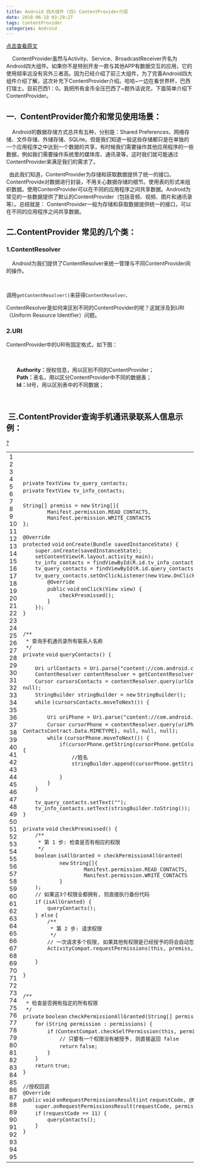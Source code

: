 ```yaml
---
title: Android 四大组件 (四) ContentProvider介绍
date: 2018-06-18 03:29:27
tags: ContentProvider
categories: Android
---
```

[点击查看原文](https://www.cnblogs.com/bugzone/p/ContentProvider.html)

<div id="cnblogs_post_body" class="blogpost-body ">
    <p>&nbsp;&nbsp;&nbsp; ContentProvider虽然与Activity、Service、BroadcastReceiver齐名为Android四大组件。如果你不是特别开发一款与其他APP有数据交互的应用，它的使用频率远没有另外三者高。因为已经介绍了前三大组件，为了完善Android四大组件介绍了解，这次补充下ContentProvider介绍。哈哈~一边在看世界杯，巴西打瑞士。目前巴西1：0。我把所有金币全压巴西了~题外话说完，下面简单介绍下ContentProvider。</p>
<h2>一.&nbsp; ContentProvider简介和常见使用场景：</h2>
<p>&nbsp;&nbsp;&nbsp; Android的数据存储方式总共有五种，分别是：Shared Preferences、网络存储、文件存储、外储存储、SQLite。但是我们知道一般这些存储都只是在单独的一个应用程序之中达到一个数据的共享，有时候我们需要操作其他应用程序的一些数据，例如我们需要操作系统里的媒体库、通讯录等，这时我们就可能通过ContentProvider来满足我们的需求了。</p>
<p>&nbsp; 由此我们知道，ContentProvider为存储和获取数据提供了统一的接口。ContentProvide对数据进行封装，不用关心数据存储的细节。使用表的形式来组织数据。使用ContentProvider可以在不同的应用程序之间共享数据。Android为常见的一些数据提供了默认的ContentProvider（包括音频、视频、图片和通讯录等）。总结就是：&nbsp;ContentProvider一般为存储和获取数据提供统一的接口，可以在不同的应用程序之间共享数据。</p>
<h2>二.ContentProvider 常见的几个类：</h2>
<h3>1.ContentResolver</h3>
<p>&nbsp;&nbsp;&nbsp; Android为我们提供了ContentResolver来统一管理与不同ContentProvider间的操作。</p>
<p>&nbsp;<img src="https://images2018.cnblogs.com/blog/612293/201806/612293-20180618030813309-221768442.png" alt=""></p>
<p>调用<code>getContentResolver()</code>来获得<code>ContentResolver。</code></p>
<p>ContentResolver是如何来区别不同的ContentProvider的呢？这就涉及到URI（Uniform Resource Identifier）问题。</p>
<h3>2.URI</h3>
<p>ContentProvider中的URI有固定格式，如下图：</p>
<p>　　<img src="https://images2018.cnblogs.com/blog/612293/201806/612293-20180618031542592-2054477058.png" alt=""></p>
<p><strong>　　Authority：</strong>授权信息，用以区别不同的ContentProvider；<br><strong>　　Path：</strong>表名，用以区分ContentProvider中不同的数据表；<br><strong>　　Id：</strong>Id号，用以区别表中的不同数据；</p>
<p>&nbsp;</p>
<h2>&nbsp;三.ContentProvider查询手机通讯录联系人信息示例：</h2>
<div class="cnblogs_Highlighter sh-gutter">
<div><div id="highlighter_728331" class="syntaxhighlighter  java"><div class="toolbar"><span><a href="#" class="toolbar_item command_help help">?</a></span></div><table border="0" cellpadding="0" cellspacing="0"><tbody><tr><td class="gutter"><div class="line number1 index0 alt2">1</div><div class="line number2 index1 alt1">2</div><div class="line number3 index2 alt2">3</div><div class="line number4 index3 alt1">4</div><div class="line number5 index4 alt2">5</div><div class="line number6 index5 alt1">6</div><div class="line number7 index6 alt2">7</div><div class="line number8 index7 alt1">8</div><div class="line number9 index8 alt2">9</div><div class="line number10 index9 alt1">10</div><div class="line number11 index10 alt2">11</div><div class="line number12 index11 alt1">12</div><div class="line number13 index12 alt2">13</div><div class="line number14 index13 alt1">14</div><div class="line number15 index14 alt2">15</div><div class="line number16 index15 alt1">16</div><div class="line number17 index16 alt2">17</div><div class="line number18 index17 alt1">18</div><div class="line number19 index18 alt2">19</div><div class="line number20 index19 alt1">20</div><div class="line number21 index20 alt2">21</div><div class="line number22 index21 alt1">22</div><div class="line number23 index22 alt2">23</div><div class="line number24 index23 alt1">24</div><div class="line number25 index24 alt2">25</div><div class="line number26 index25 alt1">26</div><div class="line number27 index26 alt2">27</div><div class="line number28 index27 alt1">28</div><div class="line number29 index28 alt2">29</div><div class="line number30 index29 alt1">30</div><div class="line number31 index30 alt2">31</div><div class="line number32 index31 alt1">32</div><div class="line number33 index32 alt2">33</div><div class="line number34 index33 alt1">34</div><div class="line number35 index34 alt2">35</div><div class="line number36 index35 alt1">36</div><div class="line number37 index36 alt2">37</div><div class="line number38 index37 alt1">38</div><div class="line number39 index38 alt2">39</div><div class="line number40 index39 alt1">40</div><div class="line number41 index40 alt2">41</div><div class="line number42 index41 alt1">42</div><div class="line number43 index42 alt2">43</div><div class="line number44 index43 alt1">44</div><div class="line number45 index44 alt2">45</div><div class="line number46 index45 alt1">46</div><div class="line number47 index46 alt2">47</div><div class="line number48 index47 alt1">48</div><div class="line number49 index48 alt2">49</div><div class="line number50 index49 alt1">50</div><div class="line number51 index50 alt2">51</div><div class="line number52 index51 alt1">52</div><div class="line number53 index52 alt2">53</div><div class="line number54 index53 alt1">54</div><div class="line number55 index54 alt2">55</div><div class="line number56 index55 alt1">56</div><div class="line number57 index56 alt2">57</div><div class="line number58 index57 alt1">58</div><div class="line number59 index58 alt2">59</div><div class="line number60 index59 alt1">60</div><div class="line number61 index60 alt2">61</div><div class="line number62 index61 alt1">62</div><div class="line number63 index62 alt2">63</div><div class="line number64 index63 alt1">64</div><div class="line number65 index64 alt2">65</div><div class="line number66 index65 alt1">66</div><div class="line number67 index66 alt2">67</div><div class="line number68 index67 alt1">68</div><div class="line number69 index68 alt2">69</div><div class="line number70 index69 alt1">70</div><div class="line number71 index70 alt2">71</div><div class="line number72 index71 alt1">72</div><div class="line number73 index72 alt2">73</div><div class="line number74 index73 alt1">74</div><div class="line number75 index74 alt2">75</div><div class="line number76 index75 alt1">76</div><div class="line number77 index76 alt2">77</div><div class="line number78 index77 alt1">78</div><div class="line number79 index78 alt2">79</div><div class="line number80 index79 alt1">80</div><div class="line number81 index80 alt2">81</div><div class="line number82 index81 alt1">82</div><div class="line number83 index82 alt2">83</div><div class="line number84 index83 alt1">84</div><div class="line number85 index84 alt2">85</div><div class="line number86 index85 alt1">86</div><div class="line number87 index86 alt2">87</div><div class="line number88 index87 alt1">88</div><div class="line number89 index88 alt2">89</div><div class="line number90 index89 alt1">90</div><div class="line number91 index90 alt2">91</div><div class="line number92 index91 alt1">92</div><div class="line number93 index92 alt2">93</div><div class="line number94 index93 alt1">94</div><div class="line number95 index94 alt2">95</div></td><td class="code"><div class="container"><div class="line number1 index0 alt2"><code class="java keyword">private</code> <code class="java plain">TextView tv_query_contacts;</code></div><div class="line number2 index1 alt1"><code class="java keyword">private</code> <code class="java plain">TextView tv_info_contacts;</code></div><div class="line number3 index2 alt2">&nbsp;</div><div class="line number4 index3 alt1"><code class="java plain">String[] premiss = </code><code class="java keyword">new</code> <code class="java plain">String[]{</code></div><div class="line number5 index4 alt2"><code class="java spaces">&nbsp;&nbsp;&nbsp;&nbsp;&nbsp;&nbsp;&nbsp;&nbsp;</code><code class="java plain">Manifest.permission.READ_CONTACTS,</code></div><div class="line number6 index5 alt1"><code class="java spaces">&nbsp;&nbsp;&nbsp;&nbsp;&nbsp;&nbsp;&nbsp;&nbsp;</code><code class="java plain">Manifest.permission.WRITE_CONTACTS</code></div><div class="line number7 index6 alt2"><code class="java plain">};</code></div><div class="line number8 index7 alt1">&nbsp;</div><div class="line number9 index8 alt2"><code class="java color1">@Override</code></div><div class="line number10 index9 alt1"><code class="java keyword">protected</code> <code class="java keyword">void</code> <code class="java plain">onCreate(Bundle savedInstanceState) {</code></div><div class="line number11 index10 alt2"><code class="java spaces">&nbsp;&nbsp;&nbsp;&nbsp;</code><code class="java keyword">super</code><code class="java plain">.onCreate(savedInstanceState);</code></div><div class="line number12 index11 alt1"><code class="java spaces">&nbsp;&nbsp;&nbsp;&nbsp;</code><code class="java plain">setContentView(R.layout.activity_main);</code></div><div class="line number13 index12 alt2"><code class="java spaces">&nbsp;&nbsp;&nbsp;&nbsp;</code><code class="java plain">tv_info_contacts = findViewById(R.id.tv_info_contacts);</code></div><div class="line number14 index13 alt1"><code class="java spaces">&nbsp;&nbsp;&nbsp;&nbsp;</code><code class="java plain">tv_query_contacts = findViewById(R.id.query_contacts);</code></div><div class="line number15 index14 alt2"><code class="java spaces">&nbsp;&nbsp;&nbsp;&nbsp;</code><code class="java plain">tv_query_contacts.setOnClickListener(</code><code class="java keyword">new</code> <code class="java plain">View.OnClickListener() {</code></div><div class="line number16 index15 alt1"><code class="java spaces">&nbsp;&nbsp;&nbsp;&nbsp;&nbsp;&nbsp;&nbsp;&nbsp;</code><code class="java color1">@Override</code></div><div class="line number17 index16 alt2"><code class="java spaces">&nbsp;&nbsp;&nbsp;&nbsp;&nbsp;&nbsp;&nbsp;&nbsp;</code><code class="java keyword">public</code> <code class="java keyword">void</code> <code class="java plain">onClick(View view) {</code></div><div class="line number18 index17 alt1"><code class="java spaces">&nbsp;&nbsp;&nbsp;&nbsp;&nbsp;&nbsp;&nbsp;&nbsp;&nbsp;&nbsp;&nbsp;&nbsp;</code><code class="java plain">checkPresmissed();</code></div><div class="line number19 index18 alt2"><code class="java spaces">&nbsp;&nbsp;&nbsp;&nbsp;&nbsp;&nbsp;&nbsp;&nbsp;</code><code class="java plain">}</code></div><div class="line number20 index19 alt1"><code class="java spaces">&nbsp;&nbsp;&nbsp;&nbsp;</code><code class="java plain">});</code></div><div class="line number21 index20 alt2"><code class="java plain">}</code></div><div class="line number22 index21 alt1">&nbsp;</div><div class="line number23 index22 alt2">&nbsp;</div><div class="line number24 index23 alt1"><code class="java preprocessor">/**</code></div><div class="line number25 index24 alt2"><code class="java spaces">&nbsp;</code><code class="java preprocessor">* 查询手机通讯录所有联系人名称</code></div><div class="line number26 index25 alt1"><code class="java spaces">&nbsp;</code><code class="java preprocessor">*/</code></div><div class="line number27 index26 alt2"><code class="java keyword">private</code> <code class="java keyword">void</code> <code class="java plain">queryContacts() {</code></div><div class="line number28 index27 alt1">&nbsp;</div><div class="line number29 index28 alt2"><code class="java spaces">&nbsp;&nbsp;&nbsp;&nbsp;</code><code class="java plain">Uri urlContacts = Uri.parse(</code><code class="java string">"content://com.android.contacts/contacts"</code><code class="java plain">);</code></div><div class="line number30 index29 alt1"><code class="java spaces">&nbsp;&nbsp;&nbsp;&nbsp;</code><code class="java plain">ContentResolver contentResolver = getContentResolver();</code></div><div class="line number31 index30 alt2"><code class="java spaces">&nbsp;&nbsp;&nbsp;&nbsp;</code><code class="java plain">Cursor cursorsContacts = contentResolver.query(urlContacts, </code><code class="java keyword">new</code> <code class="java plain">String[]{ContactsContract.Data._ID}, </code><code class="java keyword">null</code><code class="java plain">, </code><code class="java keyword">null</code><code class="java plain">, </code><code class="java keyword">null</code><code class="java plain">);</code></div><div class="line number32 index31 alt1"><code class="java spaces">&nbsp;&nbsp;&nbsp;&nbsp;</code><code class="java plain">StringBuilder stringBuilder = </code><code class="java keyword">new</code> <code class="java plain">StringBuilder();</code></div><div class="line number33 index32 alt2"><code class="java spaces">&nbsp;&nbsp;&nbsp;&nbsp;</code><code class="java keyword">while</code> <code class="java plain">(cursorsContacts.moveToNext()) {</code></div><div class="line number34 index33 alt1">&nbsp;</div><div class="line number35 index34 alt2"><code class="java spaces">&nbsp;&nbsp;&nbsp;&nbsp;&nbsp;&nbsp;&nbsp;&nbsp;</code><code class="java plain">Uri uriPhone = Uri.parse(</code><code class="java string">"content://com.android.contacts/contacts/"</code> <code class="java plain">+ cursorsContacts.getInt(</code><code class="java value">0</code><code class="java plain">) + </code><code class="java string">"/data"</code><code class="java plain">);</code></div><div class="line number36 index35 alt1"><code class="java spaces">&nbsp;&nbsp;&nbsp;&nbsp;&nbsp;&nbsp;&nbsp;&nbsp;</code><code class="java plain">Cursor cursorPhone = contentResolver.query(uriPhone, </code><code class="java keyword">new</code> <code class="java plain">String[]{ContactsContract.Data.DATA1, ContactsContract.Data.MIMETYPE}, </code><code class="java keyword">null</code><code class="java plain">, </code><code class="java keyword">null</code><code class="java plain">, </code><code class="java keyword">null</code><code class="java plain">);</code></div><div class="line number37 index36 alt2"><code class="java spaces">&nbsp;&nbsp;&nbsp;&nbsp;&nbsp;&nbsp;&nbsp;&nbsp;</code><code class="java keyword">while</code> <code class="java plain">(cursorPhone.moveToNext()) {</code></div><div class="line number38 index37 alt1"><code class="java spaces">&nbsp;&nbsp;&nbsp;&nbsp;&nbsp;&nbsp;&nbsp;&nbsp;&nbsp;&nbsp;&nbsp;&nbsp;</code><code class="java keyword">if</code><code class="java plain">(cursorPhone.getString(cursorPhone.getColumnIndex(</code><code class="java string">"mimetype"</code><code class="java plain">)).equals(</code><code class="java string">"vnd.android.cursor.item/name"</code><code class="java plain">)){</code></div><div class="line number39 index38 alt2"><code class="java spaces">&nbsp;&nbsp;&nbsp;&nbsp;&nbsp;&nbsp;&nbsp;&nbsp;&nbsp;&nbsp;&nbsp;&nbsp;&nbsp;&nbsp;&nbsp;&nbsp;</code><code class="java comments">//姓名</code></div><div class="line number40 index39 alt1"><code class="java spaces">&nbsp;&nbsp;&nbsp;&nbsp;&nbsp;&nbsp;&nbsp;&nbsp;&nbsp;&nbsp;&nbsp;&nbsp;&nbsp;&nbsp;&nbsp;&nbsp;</code><code class="java plain">stringBuilder.append(cursorPhone.getString(cursorPhone.getColumnIndex(</code><code class="java string">"data1"</code><code class="java plain">)));</code></div><div class="line number41 index40 alt2">&nbsp;</div><div class="line number42 index41 alt1"><code class="java spaces">&nbsp;&nbsp;&nbsp;&nbsp;&nbsp;&nbsp;&nbsp;&nbsp;&nbsp;&nbsp;&nbsp;&nbsp;</code><code class="java plain">}</code></div><div class="line number43 index42 alt2"><code class="java spaces">&nbsp;&nbsp;&nbsp;&nbsp;&nbsp;&nbsp;&nbsp;&nbsp;</code><code class="java plain">}</code></div><div class="line number44 index43 alt1"><code class="java spaces">&nbsp;&nbsp;&nbsp;&nbsp;</code><code class="java plain">}</code></div><div class="line number45 index44 alt2">&nbsp;</div><div class="line number46 index45 alt1"><code class="java spaces">&nbsp;&nbsp;&nbsp;&nbsp;</code><code class="java plain">tv_query_contacts.setText(</code><code class="java string">""</code><code class="java plain">);</code></div><div class="line number47 index46 alt2"><code class="java spaces">&nbsp;&nbsp;&nbsp;&nbsp;</code><code class="java plain">tv_info_contacts.setText(stringBuilder.toString());</code></div><div class="line number48 index47 alt1"><code class="java plain">}</code></div><div class="line number49 index48 alt2">&nbsp;</div><div class="line number50 index49 alt1"><code class="java keyword">private</code> <code class="java keyword">void</code> <code class="java plain">checkPresmissed() {</code></div><div class="line number51 index50 alt2"><code class="java spaces">&nbsp;&nbsp;&nbsp;&nbsp;</code><code class="java preprocessor">/**</code></div><div class="line number52 index51 alt1"><code class="java spaces">&nbsp;&nbsp;&nbsp;&nbsp;&nbsp;</code><code class="java preprocessor">* 第 1 步: 检查是否有相应的权限</code></div><div class="line number53 index52 alt2"><code class="java spaces">&nbsp;&nbsp;&nbsp;&nbsp;&nbsp;</code><code class="java preprocessor">*/</code></div><div class="line number54 index53 alt1"><code class="java spaces">&nbsp;&nbsp;&nbsp;&nbsp;</code><code class="java keyword">boolean</code> <code class="java plain">isAllGranted = checkPermissionAllGranted(</code></div><div class="line number55 index54 alt2"><code class="java spaces">&nbsp;&nbsp;&nbsp;&nbsp;&nbsp;&nbsp;&nbsp;&nbsp;&nbsp;&nbsp;&nbsp;&nbsp;</code><code class="java keyword">new</code> <code class="java plain">String[]{</code></div><div class="line number56 index55 alt1"><code class="java spaces">&nbsp;&nbsp;&nbsp;&nbsp;&nbsp;&nbsp;&nbsp;&nbsp;&nbsp;&nbsp;&nbsp;&nbsp;&nbsp;&nbsp;&nbsp;&nbsp;&nbsp;&nbsp;&nbsp;&nbsp;</code><code class="java plain">Manifest.permission.READ_CONTACTS,</code></div><div class="line number57 index56 alt2"><code class="java spaces">&nbsp;&nbsp;&nbsp;&nbsp;&nbsp;&nbsp;&nbsp;&nbsp;&nbsp;&nbsp;&nbsp;&nbsp;&nbsp;&nbsp;&nbsp;&nbsp;&nbsp;&nbsp;&nbsp;&nbsp;</code><code class="java plain">Manifest.permission.WRITE_CONTACTS</code></div><div class="line number58 index57 alt1"><code class="java spaces">&nbsp;&nbsp;&nbsp;&nbsp;&nbsp;&nbsp;&nbsp;&nbsp;&nbsp;&nbsp;&nbsp;&nbsp;</code><code class="java plain">}</code></div><div class="line number59 index58 alt2"><code class="java spaces">&nbsp;&nbsp;&nbsp;&nbsp;</code><code class="java plain">);</code></div><div class="line number60 index59 alt1"><code class="java spaces">&nbsp;&nbsp;&nbsp;&nbsp;</code><code class="java comments">// 如果这3个权限全都拥有, 则直接执行备份代码</code></div><div class="line number61 index60 alt2"><code class="java spaces">&nbsp;&nbsp;&nbsp;&nbsp;</code><code class="java keyword">if</code> <code class="java plain">(isAllGranted) {</code></div><div class="line number62 index61 alt1"><code class="java spaces">&nbsp;&nbsp;&nbsp;&nbsp;&nbsp;&nbsp;&nbsp;&nbsp;</code><code class="java plain">queryContacts();</code></div><div class="line number63 index62 alt2"><code class="java spaces">&nbsp;&nbsp;&nbsp;&nbsp;</code><code class="java plain">} </code><code class="java keyword">else</code> <code class="java plain">{</code></div><div class="line number64 index63 alt1"><code class="java spaces">&nbsp;&nbsp;&nbsp;&nbsp;&nbsp;&nbsp;&nbsp;&nbsp;</code><code class="java preprocessor">/**</code></div><div class="line number65 index64 alt2"><code class="java spaces">&nbsp;&nbsp;&nbsp;&nbsp;&nbsp;&nbsp;&nbsp;&nbsp;&nbsp;</code><code class="java preprocessor">* 第 2 步: 请求权限</code></div><div class="line number66 index65 alt1"><code class="java spaces">&nbsp;&nbsp;&nbsp;&nbsp;&nbsp;&nbsp;&nbsp;&nbsp;&nbsp;</code><code class="java preprocessor">*/</code></div><div class="line number67 index66 alt2"><code class="java spaces">&nbsp;&nbsp;&nbsp;&nbsp;&nbsp;&nbsp;&nbsp;&nbsp;</code><code class="java comments">// 一次请求多个权限, 如果其他有权限是已经授予的将会自动忽略掉</code></div><div class="line number68 index67 alt1"><code class="java spaces">&nbsp;&nbsp;&nbsp;&nbsp;&nbsp;&nbsp;&nbsp;&nbsp;</code><code class="java plain">ActivityCompat.requestPermissions(</code><code class="java keyword">this</code><code class="java plain">, premiss, </code><code class="java value">11</code><code class="java plain">);</code></div><div class="line number69 index68 alt2">&nbsp;</div><div class="line number70 index69 alt1"><code class="java spaces">&nbsp;&nbsp;&nbsp;&nbsp;</code><code class="java plain">}</code></div><div class="line number71 index70 alt2">&nbsp;</div><div class="line number72 index71 alt1"><code class="java plain">}</code></div><div class="line number73 index72 alt2">&nbsp;</div><div class="line number74 index73 alt1">&nbsp;</div><div class="line number75 index74 alt2"><code class="java preprocessor">/**</code></div><div class="line number76 index75 alt1"><code class="java spaces">&nbsp;</code><code class="java preprocessor">* 检查是否拥有指定的所有权限</code></div><div class="line number77 index76 alt2"><code class="java spaces">&nbsp;</code><code class="java preprocessor">*/</code></div><div class="line number78 index77 alt1"><code class="java keyword">private</code> <code class="java keyword">boolean</code> <code class="java plain">checkPermissionAllGranted(String[] permissions) {</code></div><div class="line number79 index78 alt2"><code class="java spaces">&nbsp;&nbsp;&nbsp;&nbsp;</code><code class="java keyword">for</code> <code class="java plain">(String permission : permissions) {</code></div><div class="line number80 index79 alt1"><code class="java spaces">&nbsp;&nbsp;&nbsp;&nbsp;&nbsp;&nbsp;&nbsp;&nbsp;</code><code class="java keyword">if</code> <code class="java plain">(ContextCompat.checkSelfPermission(</code><code class="java keyword">this</code><code class="java plain">, permission) != PackageManager.PERMISSION_GRANTED) {</code></div><div class="line number81 index80 alt2"><code class="java spaces">&nbsp;&nbsp;&nbsp;&nbsp;&nbsp;&nbsp;&nbsp;&nbsp;&nbsp;&nbsp;&nbsp;&nbsp;</code><code class="java comments">// 只要有一个权限没有被授予, 则直接返回 false</code></div><div class="line number82 index81 alt1"><code class="java spaces">&nbsp;&nbsp;&nbsp;&nbsp;&nbsp;&nbsp;&nbsp;&nbsp;&nbsp;&nbsp;&nbsp;&nbsp;</code><code class="java keyword">return</code> <code class="java keyword">false</code><code class="java plain">;</code></div><div class="line number83 index82 alt2"><code class="java spaces">&nbsp;&nbsp;&nbsp;&nbsp;&nbsp;&nbsp;&nbsp;&nbsp;</code><code class="java plain">}</code></div><div class="line number84 index83 alt1"><code class="java spaces">&nbsp;&nbsp;&nbsp;&nbsp;</code><code class="java plain">}</code></div><div class="line number85 index84 alt2"><code class="java spaces">&nbsp;&nbsp;&nbsp;&nbsp;</code><code class="java keyword">return</code> <code class="java keyword">true</code><code class="java plain">;</code></div><div class="line number86 index85 alt1"><code class="java plain">}</code></div><div class="line number87 index86 alt2">&nbsp;</div><div class="line number88 index87 alt1"><code class="java comments">//授权回调</code></div><div class="line number89 index88 alt2"><code class="java color1">@Override</code></div><div class="line number90 index89 alt1"><code class="java keyword">public</code> <code class="java keyword">void</code> <code class="java plain">onRequestPermissionsResult(</code><code class="java keyword">int</code> <code class="java plain">requestCode, </code><code class="java color1">@NonNull</code> <code class="java plain">String[] permissions, </code><code class="java color1">@NonNull</code> <code class="java keyword">int</code><code class="java plain">[] grantResults) {</code></div><div class="line number91 index90 alt2"><code class="java spaces">&nbsp;&nbsp;&nbsp;&nbsp;</code><code class="java keyword">super</code><code class="java plain">.onRequestPermissionsResult(requestCode, permissions, grantResults);</code></div><div class="line number92 index91 alt1"><code class="java spaces">&nbsp;&nbsp;&nbsp;&nbsp;</code><code class="java keyword">if</code> <code class="java plain">(requestCode == </code><code class="java value">11</code><code class="java plain">) {</code></div><div class="line number93 index92 alt2"><code class="java spaces">&nbsp;&nbsp;&nbsp;&nbsp;&nbsp;&nbsp;&nbsp;&nbsp;</code><code class="java plain">queryContacts();</code></div><div class="line number94 index93 alt1"><code class="java spaces">&nbsp;&nbsp;&nbsp;&nbsp;</code><code class="java plain">}</code></div><div class="line number95 index94 alt2"><code class="java plain">}</code></div></div></td></tr></tbody></table></div></div>
</div>
<p>　　</p>
</div>

